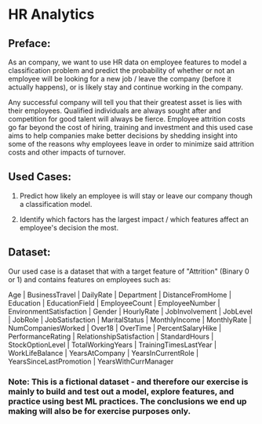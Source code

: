 # HR Analytics
## Preface:
As an company, we want to use HR data on employee features to model a classification problem and predict the probability of whether or not an employee will be looking for a new job / leave the company (before it actually happens), or is likely stay and continue working in the company.

Any successful company will tell you that their greatest asset is lies with their employees. Qualified individuals are always sought after and competition for good talent will always be fierce. Employee attrition costs go far beyond the cost of hiring, training and investment and this used case aims to help companies make better decisions by shedding insight into some of the reasons why employees leave in order to minimize said attrition costs and other impacts of turnover. 

## Used Cases:
1) Predict how likely an employee is will stay or leave our company though a classification model.

2) Identify which factors has the largest impact / which features affect an employee's decision the most.

## Dataset:
Our used case is a dataset that with a target feature of "Attrition" (Binary 0 or 1) and contains features on employees such as:
 
Age | BusinessTravel | DailyRate | Department |	DistanceFromHome |	Education |	EducationField |	EmployeeCount |	EmployeeNumber |	EnvironmentSatisfaction |	Gender |	HourlyRate |	JobInvolvement |	JobLevel |	JobRole |	JobSatisfaction |	MaritalStatus |	MonthlyIncome |	MonthlyRate |	NumCompaniesWorked |	Over18 |	OverTime |	PercentSalaryHike |	PerformanceRating |	RelationshipSatisfaction |	StandardHours |	StockOptionLevel |	TotalWorkingYears |	TrainingTimesLastYear |	WorkLifeBalance |	YearsAtCompany |	YearsInCurrentRole |	YearsSinceLastPromotion |	YearsWithCurrManager

### Note: This is a fictional dataset - and therefore our exercise is mainly to build and test out a model, explore features, and practice using best ML practices. The conclusions we end up making will also be for exercise purposes only.
